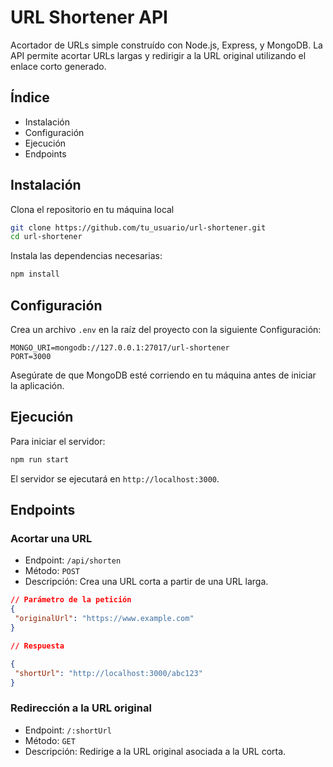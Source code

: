 # URL Shortener API

Acortador de URLs simple construído con Node.js, Express, y MongoDB. La API permite
acortar URLs largas y redirigir a la URL original utilizando el enlace corto generado.

## Índice

- Instalación
- Configuración
- Ejecución
- Endpoints

## Instalación

Clona el repositorio en tu máquina local

```bash
git clone https://github.com/tu_usuario/url-shortener.git
cd url-shortener
```

Instala las dependencias necesarias:

```bash
npm install
```

## Configuración

Crea un archivo `.env` en la raíz del proyecto con la siguiente Configuración:

```plaintext
MONGO_URI=mongodb://127.0.0.1:27017/url-shortener
PORT=3000
```

Asegúrate de que MongoDB esté corriendo en tu máquina antes de iniciar la aplicación.

## Ejecución

Para iniciar el servidor:

```bash
npm run start
```

El servidor se ejecutará en `http://localhost:3000`.

## Endpoints

### Acortar una URL

- Endpoint: `/api/shorten`
- Método: `POST`
- Descripción: Crea una URL corta a partir de una URL larga.

```json
// Parámetro de la petición
{
 "originalUrl": "https://www.example.com"
}

// Respuesta

{
 "shortUrl": "http://localhost:3000/abc123"
}
```

### Redirección a la URL original

- Endpoint: `/:shortUrl`
- Método: `GET`
- Descripción: Redirige a la URL original asociada a la URL corta.
